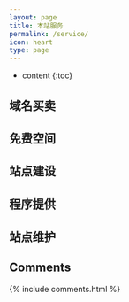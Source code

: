 ```yaml
---
layout: page
title: 本站服务
permalink: /service/
icon: heart
type: page
---
```


* content
{:toc}

## 域名买卖

## 免费空间


## 站点建设

## 程序提供


## 站点维护




## Comments

{% include comments.html %}

